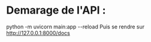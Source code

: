 # Demarage de l'API :
python -m uvicorn main:app --reload
Puis se rendre sur http://127.0.0.1:8000/docs